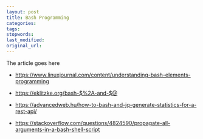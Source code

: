 ```yaml
---
layout: post
title: Bash Programming
categories:
tags:
stopwords:
last_modified:
original_url:
---
```


The article goes here

* https://www.linuxjournal.com/content/understanding-bash-elements-programming

* https://eklitzke.org/bash-$%2A-and-$@

* https://advancedweb.hu/how-to-bash-and-jq-generate-statistics-for-a-rest-api/

* https://stackoverflow.com/questions/4824590/propagate-all-arguments-in-a-bash-shell-script
